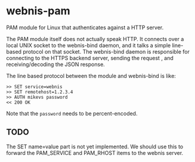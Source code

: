
# webnis-pam

PAM module for Linux that authenticates against a HTTP server.

The PAM module itself does not actually speak HTTP. It connects over
a local UNIX socket to the webnis-bind daemon, and it talks a
simple line-based protocol on that socket. The webnis-bind daemon
is responsible for connecting to the HTTPS backend server,
sending the request , and receiving/decoding the JSON response.

The line based protocol between the module and webnis-bind is like:

```
>> SET service=webnis
>> SET remotehost=1.2.3.4
>> AUTH mikevs password
<< 200 OK
```
Note that the `password` needs to be percent-encoded.

TODO
----

The SET name=value part is not yet implemented. We should use this
to forward the PAM\_SERVICE and PAM\_RHOST items to the webnis server.

